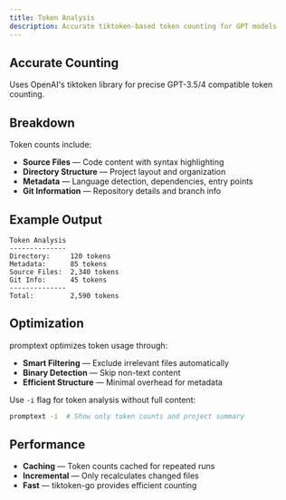 ```yaml
---
title: Token Analysis
description: Accurate tiktoken-based token counting for GPT models
---
```


## Accurate Counting

Uses OpenAI's tiktoken library for precise GPT-3.5/4 compatible token counting.

## Breakdown

Token counts include:

- **Source Files** — Code content with syntax highlighting
- **Directory Structure** — Project layout and organization
- **Metadata** — Language detection, dependencies, entry points
- **Git Information** — Repository details and branch info

## Example Output

```
Token Analysis
--------------
Directory:     120 tokens
Metadata:      85 tokens  
Source Files:  2,340 tokens
Git Info:      45 tokens
--------------
Total:         2,590 tokens
```

## Optimization

promptext optimizes token usage through:

- **Smart Filtering** — Exclude irrelevant files automatically  
- **Binary Detection** — Skip non-text content
- **Efficient Structure** — Minimal overhead for metadata

Use `-i` flag for token analysis without full content:

```bash
promptext -i  # Show only token counts and project summary
```

## Performance

- **Caching** — Token counts cached for repeated runs
- **Incremental** — Only recalculates changed files  
- **Fast** — tiktoken-go provides efficient counting
